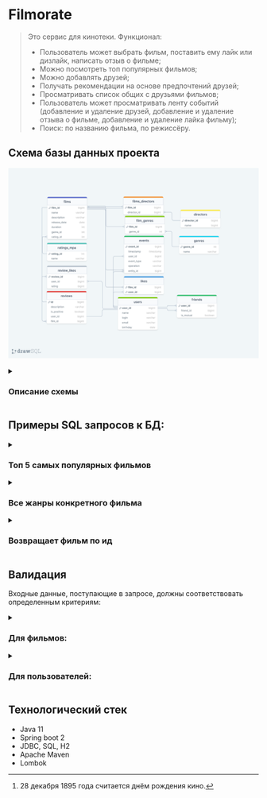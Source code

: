 # Filmorate
> Это сервис для кинотеки.
> Функционал:
>* Пользователь может выбрать фильм, поставить ему лайк или дизлайк, написать отзыв о фильме; 
>* Можно посмотреть топ популярных фильмов; 
>* Можно добавлять друзей;
>* Получать рекомендации на основе предпочтений друзей;
>* Просматривать список общих с друзьями фильмов;
>* Пользователь может просматривать ленту событий (добавление и удаление друзей, добавление и удаление отзыва о фильме, добавление и удаление лайка фильму); 
>* Поиск: по названию фильма, по режиссёру.

## Схема базы данных проекта
![](src/main/resources/schema.png)
</details>

<details>
    <summary><h3>Описание схемы</h3></summary>
    
* films - cодержит данные о фильмах
* genres - cодержит данные о существующих жанрах
* film_genres - cодержит данные о жанре конкретного фильма
* ratings_mpa - cодержит данные о существующих рейтингах МРА
* likes - cодержит данные о том, какой пользователь какой фильм лайкнул
* users - cодержит данные о пользователях
* friends - cодержит данные о взаимности дружбы
* reviews - cодержит данные об отзывах
* review_like - cодержит данные о лайках, поставленных на отзыв
* directors - cодержит данные о режиссерах
* films_directors - cодержит данные о режиссерах конкретного фильма
* events - cодержит данные ленты событий
</details>

## Примеры SQL запросов к БД:

<details>
    <summary><h3>Топ 5 самых популярных фильмов</h3></summary>
    
```SQL
SELECT
films.name
FROM films
WHERE film_id IN (SELECT film_id
                   FROM likes
                   GROUP BY film_id
                   ORDER BY COUNT(user_id) DESC
                   LIMIT 5);
``` 
</details>

<details>
    <summary><h3>Все жанры конкретного фильма</h3></summary>
    
```SQL
SELECT
f.genre_id,
g.name 
FROM film_genres AS f 
LEFT OUTER JOIN genres AS g ON f.genre_id = g.genre_id 
WHERE f.film_id=%d 
ORDER BY g.genre_id;
```
</details>

<details>
    <summary><h3>Возвращает фильм по ид</h3></summary>
    
```SQL
SELECT f.film_id,
       f.name,
       f.description,
       f.release_date,
       f.duration,
       mp.name AS mpa_rating,
       g.name  AS genre
FROM films f
         JOIN ratings_mpa mp ON f.rating_id = mp.rating_id
         JOIN film_genres fg ON f.film_id = fg.film_id
         JOIN genres g ON fg.genre_id = g.genre_id
WHERE f.film_id = ?;
```
</details>

## Валидация

Входные данные, поступающие в запросе,
должны соответствовать определенным критериям:

<details>
    <summary><h3>Для фильмов:</h3></summary>

* Название фильма должно быть указано и не может быть пустым
* Максимальная длина описания фильма не должна превышать 200 символов
* Дата релиза фильма должна быть не раньше 28 декабря 1895 года[^1]
* Продолжительность фильма должна быть положительной
* Рейтинг фильма должен быть указан

</details>

<details>
    <summary><h3>Для пользователей:</h3></summary>

* Электронная почта пользователя должна быть указана и соответствовать формату email
* Логин пользователя должен быть указан и не содержать пробелов
* Дата рождения пользователя должна быть указана и не может быть в будущем

</details>

## Технологический стек

- Java 11
- Spring boot 2
- JDBC, SQL, H2
- Apache Maven
- Lombok

[^1]: 28 декабря 1895 года считается днём рождения кино.
